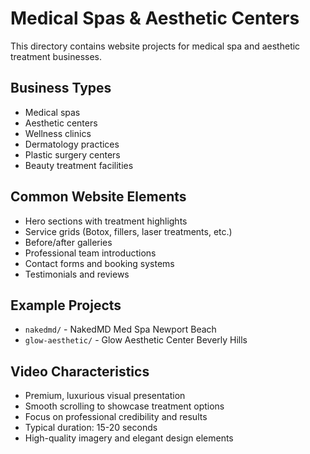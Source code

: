# Medical Spas & Aesthetic Centers

This directory contains website projects for medical spa and aesthetic treatment businesses.

## Business Types
- Medical spas
- Aesthetic centers  
- Wellness clinics
- Dermatology practices
- Plastic surgery centers
- Beauty treatment facilities

## Common Website Elements
- Hero sections with treatment highlights
- Service grids (Botox, fillers, laser treatments, etc.)
- Before/after galleries
- Professional team introductions
- Contact forms and booking systems
- Testimonials and reviews

## Example Projects
- `nakedmd/` - NakedMD Med Spa Newport Beach
- `glow-aesthetic/` - Glow Aesthetic Center Beverly Hills

## Video Characteristics
- Premium, luxurious visual presentation
- Smooth scrolling to showcase treatment options
- Focus on professional credibility and results
- Typical duration: 15-20 seconds
- High-quality imagery and elegant design elements 